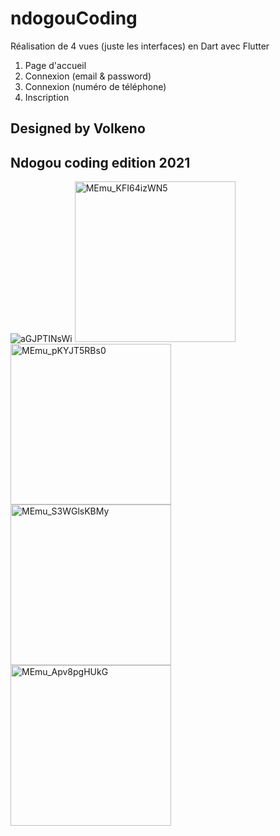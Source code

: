 # ndogouCoding
Réalisation de 4 vues (juste les interfaces) en Dart avec Flutter
1. Page d'accueil
2. Connexion (email & password)
3. Connexion (numéro de téléphone)
4. Inscription

## Designed by Volkeno 
## Ndogou coding edition 2021

![aGJPTINsWi](https://user-images.githubusercontent.com/66759704/119067986-c982df00-b9d2-11eb-98df-a5f54e1a6d4e.gif)
<img width="257" alt="MEmu_KFI64izWN5" src="https://user-images.githubusercontent.com/66759704/119067954-ba039600-b9d2-11eb-9f7a-d29d8d8017bd.png">
<img width="257" alt="MEmu_pKYJT5RBs0" src="https://user-images.githubusercontent.com/66759704/119067965-c0920d80-b9d2-11eb-9a23-3b7e75aa35b0.png">
<img width="257" alt="MEmu_S3WGlsKBMy" src="https://user-images.githubusercontent.com/66759704/119067974-c38cfe00-b9d2-11eb-8159-1b72b8745a65.png">
<img width="257" alt="MEmu_Apv8pgHUkG" src="https://user-images.githubusercontent.com/66759704/119067980-c5ef5800-b9d2-11eb-97e8-82482a63fdb0.png">
